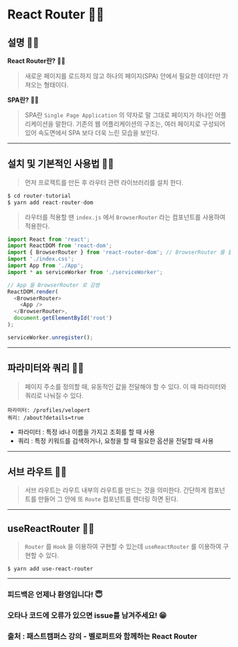 # React Router 🕵️‍♂️

## 설명 🕵️‍♂️

<b>React Router란?</b> 🕵️‍♂️
> 새로운 페이지를 로드하지 않고 하나의 페이지(SPA) 안에서 필요한 데이터만 가져오는 형태이다.

<b>SPA란?</b> 🕵️‍♂️
> SPA란 `Single Page Application` 의 약자로 말 그대로 페이지가 하나인 어플리케이션을 말한다. 기존의 웹 어플리케이션의 구조는, 여러 페이지로 구성되어 있어 속도면에서 SPA 보다 더욱 느린 모습을 보인다.
---

## 설치 및 기본적인 사용법 🕵️‍♂️
 > 먼저 프로젝트를 만든 후 라우터 관련 라이브러리를 설치 한다.

```javascript
$ cd router-tutorial
$ yarn add react-router-dom
```
> 라우터를 적용할 땐 `index.js` 에서 `BrowserRouter` 라는 컴포넌트를 사용하여 적용한다.

```javascript
import React from 'react';
import ReactDOM from 'react-dom';
import { BrowserRouter } from 'react-router-dom'; // BrowserRouter 를 불러옴
import './index.css';
import App from './App';
import * as serviceWorker from './serviceWorker';

// App 을 BrowserRouter 로 감쌈
ReactDOM.render(
  <BrowserRouter>
    <App />
  </BrowserRouter>,
  document.getElementById('root')
);

serviceWorker.unregister();
```
---

## 파라미터와 쿼리 🕵️‍♂️
> 페이지 주소를 정의할 때, 유동적인 값을 전달해야 할 수 있다. 이 때 파라미터와 쿼리로 나눠질 수 있다.

```
파라미터: /profiles/velopert
쿼리: /about?details=true
```
- 파라미터 : 특정 id나 이름을 가지고 조회를 할 때 사용
- 쿼리 : 특정 키워드를 검색하거나, 요청을 할 때 필요한 옵션을 전달할 때 사용
---

## 서브 라우트 🕵️‍♂️
>  서브 라우트는 라우트 내부의 라우트를 만드는 것을 의미한다. 간단하게 컴포넌트를 만들어 그 안에 또 `Route` 컴포넌트를 렌더링 하면 된다.
---

## useReactRouter 🕵️‍♂️
> `Router` 를 `Hook` 을 이용하여 구현할 수 있는데 `useReactRouter` 를 이용하여 구현할 수 있다.
```
$ yarn add use-react-router
```
---

### 피드백은 언제나 환영입니다! 😇
### 오타나 코드에 오류가 있으면 issue를 남겨주세요! 😁
### 출처 : 패스트캠퍼스 강의 - 벨로퍼트와 함께하는 React Router